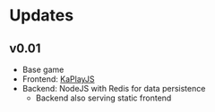 # Updates

## v0.01

- Base game
- Frontend: [KaPlayJS](https://kaplayjs.com/)
- Backend: NodeJS with Redis for data persistence
  - Backend also serving static frontend
